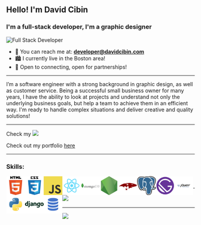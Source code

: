 ## Hello! I'm David Cibin
### I'm a full-stack developer, I'm a graphic designer


![Full Stack Developer](https://i.ibb.co/PWr3gZg/full-stack.gif)

- 📧   You can reach me at: **developer@davidcibin.com**
- 🏙️   I currently live in the Boston area!
- 🤝   Open to connecting, open for partnerships!

<hr>

I’m a software engineer with a strong background in graphic design, as well as customer service. Being a successful small business owner for many years, I have the ability to look at projects and understand not only the underlying business goals, but help a team to achieve them in an efficient way. I'm ready to handle complex situations and deliver creative and quality solutions!

<hr>

Check my <a href="https://www.linkedin.com/in/davidcibin/"><img src="https://img.shields.io/badge/-LinkedIn-0077B5?style=flat-square&logo=LinkedIn&logoColor=white" /></a>

Check out my portfolio [here](www.davidcibin.com)

<hr>

### Skills: 
<div>
<img width=50 align="left" src="https://raw.githubusercontent.com/github/explore/80688e429a7d4ef2fca1e82350fe8e3517d3494d/topics/html/html.png"/>
<img width=50 align="left" src="https://raw.githubusercontent.com/github/explore/80688e429a7d4ef2fca1e82350fe8e3517d3494d/topics/css/css.png"/>
<img width=50 align="left" src="https://raw.githubusercontent.com/github/explore/80688e429a7d4ef2fca1e82350fe8e3517d3494d/topics/javascript/javascript.png"/>
<img width=50 align="left" src="https://raw.githubusercontent.com/github/explore/80688e429a7d4ef2fca1e82350fe8e3517d3494d/topics/react/react.png"/>
<img width=50 align="left" src="https://raw.githubusercontent.com/github/explore/80688e429a7d4ef2fca1e82350fe8e3517d3494d/topics/mongodb/mongodb.png"/>
<img width=50 align="left" src="https://raw.githubusercontent.com/github/explore/80688e429a7d4ef2fca1e82350fe8e3517d3494d/topics/nodejs/nodejs.png"/>
<img width=50 align="left" src="https://raw.githubusercontent.com/github/explore/80688e429a7d4ef2fca1e82350fe8e3517d3494d/topics/mongoose/mongoose.png"/>
<img width=50 align="left" src="https://raw.githubusercontent.com/github/explore/80688e429a7d4ef2fca1e82350fe8e3517d3494d/topics/postgresql/postgresql.png"/>
<img width=50 align="left" src="https://raw.githubusercontent.com/github/explore/e94815998e4e0713912fed477a1f346ec04c3da2/topics/gatsby/gatsby.png"/>
<img width=50 align="left" src="https://raw.githubusercontent.com/github/explore/80688e429a7d4ef2fca1e82350fe8e3517d3494d/topics/jquery/jquery.png"/>
<img width=50 align="left" src="https://raw.githubusercontent.com/github/explore/80688e429a7d4ef2fca1e82350fe8e3517d3494d/topics/python/python.png"/>
<img width=50 align="left" src="https://raw.githubusercontent.com/github/explore/80688e429a7d4ef2fca1e82350fe8e3517d3494d/topics/django/django.png"/>
<img width=50 align="left" src="https://raw.githubusercontent.com/github/explore/80688e429a7d4ef2fca1e82350fe8e3517d3494d/topics/sql/sql.png"/>
<br />  
</div>  


<hr>  



<div display=inline-flex>
  <a href="https://github.com/davidcibin/github-readme-stats">
    <img src="https://github-readme-stats.vercel.app/api?username=davidcibin&theme=buefy&show_icons=true" />
  </a> 
<hr>
  <a href="https://github.com/davidcibin/github-readme-stats">
    <img src="https://github-readme-stats.vercel.app/api/top-langs/?username=davidcibin" />
  </a>
</div>
